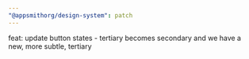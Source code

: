 ```yaml
---
"@appsmithorg/design-system": patch
---
```


feat: update button states - tertiary becomes secondary and we have a new, more subtle, tertiary 
